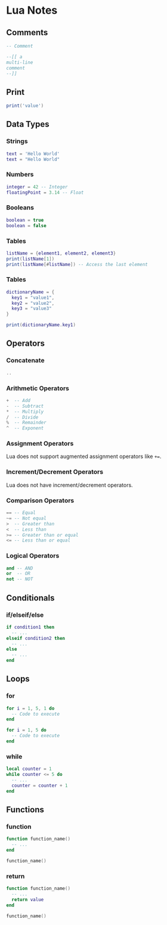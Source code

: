 # Lua Notes

## Comments

```lua
-- Comment

--[[ a
multi-line
comment
--]]
```

## Print

```lua
print('value')
```

## Data Types

### Strings
```lua
text = 'Hello World'
text = "Hello World"
```

### Numbers
```lua
integer = 42 -- Integer
floatingPoint = 3.14 -- Float
```

### Booleans
```lua
boolean = true
boolean = false
```

### Tables

```lua
listName = {element1, element2, element3}
print(listName[1])
print(listName[#listName]) -- Access the last element
```



### Tables

```lua
dictionaryName = {
  key1 = "value1",
  key2 = "value2",
  key3 = "value3"
}

print(dictionaryName.key1)
```

## Operators

### Concatenate
```lua
..
```

### Arithmetic Operators

```lua
+  -- Add
-  -- Subtract
*  -- Multiply
/  -- Divide
%  -- Remainder
^  -- Exponent
```



### Assignment Operators
Lua does not support augmented assignment operators like `+=`.

<!-- ```lua
a = a + b
a = a - b
a = a * b
a = a / b
a = a % b
a = a ^ b
``` -->

### Increment/Decrement Operators
Lua does not have increment/decrement operators.

### Comparison Operators

```lua
== -- Equal
~= -- Not equal
>  -- Greater than
<  -- Less than
>= -- Greater than or equal
<= -- Less than or equal
```



### Logical Operators

```lua
and -- AND
or  -- OR
not -- NOT
```


## Conditionals
### if/elseif/else

```lua
if condition1 then
  -- ...
elseif condition2 then
  -- ...
else
  -- ...
end
```


## Loops
### for

```lua
for i = 1, 5, 1 do
  -- Code to execute
end

for i = 1, 5 do
  -- Code to execute
end
```
<!-- ```lua
-- Iterating over a sequence
listName = {element1, element2, element3}
for index, value in ipairs(listName) do
  -- Code to execute for each element
end
```

**Note**: `ipairs` is used for iterating over tables. -->



### while

```lua
local counter = 1
while counter <= 5 do
  -- ...
  counter = counter + 1
end
```



## Functions

### function
```lua
function function_name()
  -- ...
end

function_name()
```

### return
```lua
function function_name()
  -- ...
  return value
end

function_name()
```
